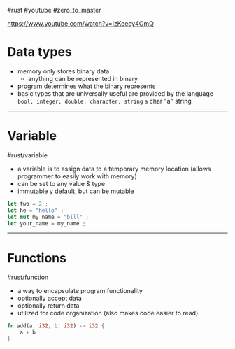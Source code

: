 #rust #youtube #zero_to_master

https://www.youtube.com/watch?v=lzKeecy4OmQ


# Data types
- memory only stores binary data
	- anything can be represented in binary
- program determines what the binary represents
- basic types that are universally useful are provided by the language
		`bool, integer, double, character, string`
`a` char
"a" string


---
# Variable
#rust/variable
- a variable is to assign data to a temporary memory location (allows programmer to easily work with memory)
- can be set to any value & type
- immutable y default, but can be mutable
```rust
let two = 2 ;
let he = "hello" ;
let mut my_name = "bill" ;
let your_name = my_name ;
```

-------
# Functions
#rust/function 

- a way to encapsulate program functionality
- optionally accept data
- optionally return data
- utilized for code organization (also makes code easier to read)

```rust
fn add(a: i32, b: i32) -> i32 {
	a + b
}
```













